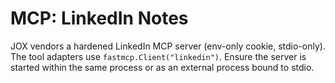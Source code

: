 # MCP: LinkedIn Notes

JOX vendors a hardened LinkedIn MCP server (env-only cookie, stdio-only). The tool adapters
use `fastmcp.Client("linkedin")`. Ensure the server is started within the same process or
as an external process bound to stdio.
